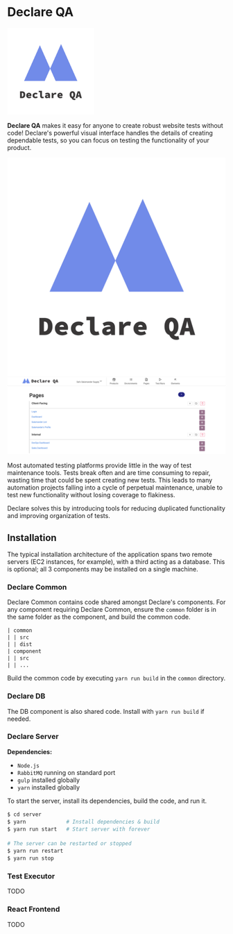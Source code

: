 # Declare QA


<img src="https://raw.githubusercontent.com/jaredloomis/declare/master/assets/dist/declare-logo-master-1.png" alt="drawing" style="width:200px;"/>

**Declare QA** makes it easy for anyone to create robust website tests without code!
Declare's powerful visual interface handles the details of creating dependable tests, so
you can focus on testing the functionality of your product.

![Declare QA Logo](https://raw.githubusercontent.com/jaredloomis/declare/master/assets/dist/declare-logo-master-1.png)
![Declare Screenshot Page List](https://raw.githubusercontent.com/jaredloomis/declare/master/assets/dist/screenshot_page_list.png)

Most automated testing platforms provide little in the way of test maintenance tools. Tests
break often and are time consuming to repair, wasting time that could be spent creating new
tests. This leads to many automation projects falling into a cycle of perpetual maintenance,
unable to test new functionality without losing coverage to flakiness.

Declare solves this by introducing tools for reducing duplicated functionality and improving
organization of tests.

## Installation

The typical installation architecture of the application spans two remote servers
(EC2 instances, for example), with a third acting as a database. This is optional; all 3
components may be installed on a single machine.

### Declare Common

Declare Common contains code shared amongst Declare's components. For any component requiring
Declare Common, ensure the `common` folder is in the same folder as the component, and build the
common code.

```
| common
| | src
| | dist
| component
| | src
| | ...
```

Build the common code by executing `yarn run build` in the `common` directory.

### Declare DB

The DB component is also shared code. Install with `yarn run build` if needed.

### Declare Server

**Dependencies:**

- `Node.js`
- `RabbitMQ` running on standard port
- `gulp` installed globally
- `yarn` installed globally

To start the server, install its dependencies, build the code, and run it.

```bash
$ cd server
$ yarn             # Install dependencies & build
$ yarn run start   # Start server with forever

# The server can be restarted or stopped
$ yarn run restart
$ yarn run stop
```

### Test Executor

TODO

### React Frontend

TODO
